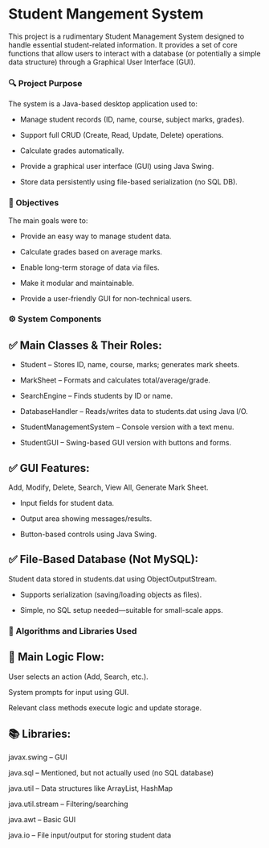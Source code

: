 # Student Mangement System

This project is a rudimentary Student Management System designed to handle essential student-related information. It provides a set of core functions that allow users to interact with a database (or potentially a simple data structure) through a Graphical User Interface (GUI).

### 🔍 Project Purpose
The system is a Java-based desktop application used to:

- Manage student records (ID, name, course, subject marks, grades).

- Support full CRUD (Create, Read, Update, Delete) operations.

- Calculate grades automatically.

- Provide a graphical user interface (GUI) using Java Swing.

- Store data persistently using file-based serialization (no SQL DB).
                                         
### 🎯 Objectives
The main goals were to:

- Provide an easy way to manage student data.

- Calculate grades based on average marks.

- Enable long-term storage of data via files.

- Make it modular and maintainable.

- Provide a user-friendly GUI for non-technical users.

### ⚙️ System Components

## ✅ Main Classes & Their Roles:
- Student – Stores ID, name, course, marks; generates mark sheets.

- MarkSheet – Formats and calculates total/average/grade.

- SearchEngine – Finds students by ID or name.

- DatabaseHandler – Reads/writes data to students.dat using Java I/O.

- StudentManagementSystem – Console version with a text menu.

- StudentGUI – Swing-based GUI version with buttons and forms.

## ✅ GUI Features:
Add, Modify, Delete, Search, View All, Generate Mark Sheet.

- Input fields for student data.

- Output area showing messages/results.

- Button-based controls using Java Swing.

## ✅ File-Based Database (Not MySQL):
Student data stored in students.dat using ObjectOutputStream.

- Supports serialization (saving/loading objects as files).

- Simple, no SQL setup needed—suitable for small-scale apps.

### 🧮 Algorithms and Libraries Used

## 🧩 Main Logic Flow:

User selects an action (Add, Search, etc.).

System prompts for input using GUI.

Relevant class methods execute logic and update storage.

## 📚 Libraries:

javax.swing – GUI

java.sql – Mentioned, but not actually used (no SQL database)

java.util – Data structures like ArrayList, HashMap

java.util.stream – Filtering/searching

java.awt – Basic GUI

java.io – File input/output for storing student data
